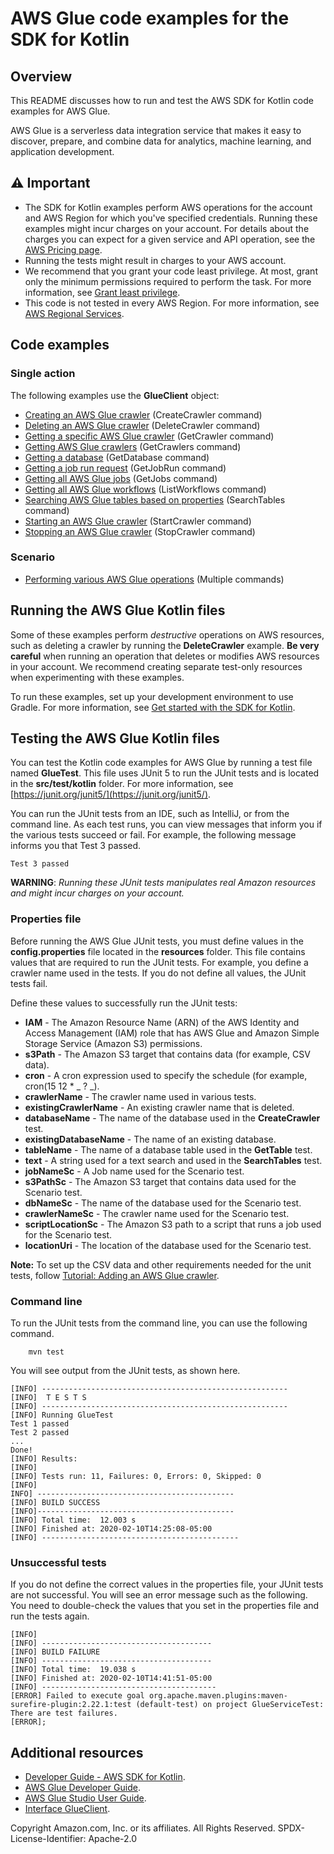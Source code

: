 # AWS Glue code examples for the SDK for Kotlin

## Overview

This README discusses how to run and test the AWS SDK for Kotlin code examples for AWS Glue.

AWS Glue is a serverless data integration service that makes it easy to discover, prepare, and combine data for analytics, machine learning, and application development.

## ⚠️ Important

-   The SDK for Kotlin examples perform AWS operations for the account and AWS Region for which you've specified credentials. Running these examples might incur charges on your account. For details about the charges you can expect for a given service and API operation, see the [AWS Pricing page](https://aws.amazon.com/pricing/).
-   Running the tests might result in charges to your AWS account.
-   We recommend that you grant your code least privilege. At most, grant only the minimum permissions required to perform the task. For more information, see [Grant least privilege](https://docs.aws.amazon.com/IAM/latest/UserGuide/best-practices.html#grant-least-privilege).
-   This code is not tested in every AWS Region. For more information, see [AWS Regional Services](https://aws.amazon.com/about-aws/global-infrastructure/regional-product-services).

## Code examples

### Single action

The following examples use the **GlueClient** object:

-   [Creating an AWS Glue crawler](https://github.com/picante-io/aws-doc-sdk-examples/blob/main/kotlin/services/glue/src/main/kotlin/com/kotlin/glue/CreateCrawler.kt) (CreateCrawler command)
-   [Deleting an AWS Glue crawler](https://github.com/picante-io/aws-doc-sdk-examples/blob/main/kotlin/services/glue/src/main/kotlin/com/kotlin/glue/DeleteCrawler.kt) (DeleteCrawler command)
-   [Getting a specific AWS Glue crawler](https://github.com/picante-io/aws-doc-sdk-examples/blob/main/kotlin/services/glue/src/main/kotlin/com/kotlin/glue/GetCrawler.kt) (GetCrawler command)
-   [Getting AWS Glue crawlers](https://github.com/picante-io/aws-doc-sdk-examples/blob/main/kotlin/services/glue/src/main/kotlin/com/kotlin/glue/GetCrawlers.kt) (GetCrawlers command)
-   [Getting a database](https://github.com/picante-io/aws-doc-sdk-examples/blob/main/kotlin/services/glue/src/main/kotlin/com/kotlin/glue/GetDatabases.kt) (GetDatabase command)
-   [Getting a job run request](https://github.com/picante-io/aws-doc-sdk-examples/blob/main/kotlin/services/glue/src/main/kotlin/com/kotlin/glue/GetJobRun.kt) (GetJobRun command)
-   [Getting all AWS Glue jobs](https://github.com/picante-io/aws-doc-sdk-examples/blob/main/kotlin/services/glue/src/main/kotlin/com/kotlin/glue/GetJobs.kt) (GetJobs command)
-   [Getting all AWS Glue workflows](https://github.com/picante-io/aws-doc-sdk-examples/blob/main/kotlin/services/glue/src/main/kotlin/com/kotlin/glue/ListWorkflows.kt) (ListWorkflows command)
-   [Searching AWS Glue tables based on properties](https://github.com/picante-io/aws-doc-sdk-examples/blob/main/kotlin/services/glue/src/main/kotlin/com/kotlin/glue/SearchTables.kt) (SearchTables command)
-   [Starting an AWS Glue crawler](https://github.com/picante-io/aws-doc-sdk-examples/blob/main/kotlin/services/glue/src/main/kotlin/com/kotlin/glue/StartCrawler.kt) (StartCrawler command)
-   [Stopping an AWS Glue crawler](https://github.com/picante-io/aws-doc-sdk-examples/blob/main/kotlin/services/glue/src/main/kotlin/com/kotlin/glue/StopCrawler.kt) (StopCrawler command)

### Scenario

-   [Performing various AWS Glue operations](https://github.com/picante-io/aws-doc-sdk-examples/blob/main/kotlin/services/glue/src/main/kotlin/com/kotlin/glue/GlueScenario.kt) (Multiple commands)

## Running the AWS Glue Kotlin files

Some of these examples perform _destructive_ operations on AWS resources, such as deleting a crawler by running the **DeleteCrawler** example. **Be very careful** when running an operation that deletes or modifies AWS resources in your account. We recommend creating separate test-only resources when experimenting with these examples.

To run these examples, set up your development environment to use Gradle. For more information,
see [Get started with the SDK for Kotlin](https://docs.aws.amazon.com/sdk-for-kotlin/latest/developer-guide/get-started.html).

## Testing the AWS Glue Kotlin files

You can test the Kotlin code examples for AWS Glue by running a test file named **GlueTest**. This file uses JUnit 5 to run the JUnit tests and is located in the **src/test/kotlin** folder. For more information, see [https://junit.org/junit5/](https://junit.org/junit5/).

You can run the JUnit tests from an IDE, such as IntelliJ, or from the command line. As each test runs, you can view messages that inform you if the various tests succeed or fail. For example, the following message informs you that Test 3 passed.

    Test 3 passed

**WARNING**: _Running these JUnit tests manipulates real Amazon resources and might incur charges on your account._

### Properties file

Before running the AWS Glue JUnit tests, you must define values in the **config.properties** file located in the **resources** folder. This file contains values that are required to run the JUnit tests. For example, you define a crawler name used in the tests. If you do not define all values, the JUnit tests fail.

Define these values to successfully run the JUnit tests:

-   **IAM** - The Amazon Resource Name (ARN) of the AWS Identity and Access Management (IAM) role that has AWS Glue and Amazon Simple Storage Service (Amazon S3) permissions.
-   **s3Path** - The Amazon S3 target that contains data (for example, CSV data).
-   **cron** - A cron expression used to specify the schedule (for example, cron(15 12 \* _ ? _).
-   **crawlerName** - The crawler name used in various tests.
-   **existingCrawlerName** - An existing crawler name that is deleted.
-   **databaseName** - The name of the database used in the **CreateCrawler** test.
-   **existingDatabaseName** - The name of an existing database.
-   **tableName** - The name of a database table used in the **GetTable** test.
-   **text** - A string used for a text search and used in the **SearchTables** test.
-   **jobNameSc** - A Job name used for the Scenario test.
-   **s3PathSc** - The Amazon S3 target that contains data used for the Scenario test.
-   **dbNameSc** - The name of the database used for the Scenario test.
-   **crawlerNameSc** - The crawler name used for the Scenario test.
-   **scriptLocationSc** - The Amazon S3 path to a script that runs a job used for the Scenario test.
-   **locationUri** - The location of the database used for the Scenario test.

**Note:** To set up the CSV data and other requirements needed for the unit tests, follow [Tutorial: Adding an AWS Glue crawler](https://docs.aws.amazon.com/glue/latest/ug/tutorial-add-crawler.html).

### Command line

To run the JUnit tests from the command line, you can use the following command.

    	mvn test

You will see output from the JUnit tests, as shown here.

    [INFO] -------------------------------------------------------
    [INFO]  T E S T S
    [INFO] -------------------------------------------------------
    [INFO] Running GlueTest
    Test 1 passed
    Test 2 passed
    ...
    Done!
    [INFO] Results:
    [INFO]
    [INFO] Tests run: 11, Failures: 0, Errors: 0, Skipped: 0
    [INFO]
    INFO] --------------------------------------------
    [INFO] BUILD SUCCESS
    [INFO]--------------------------------------------
    [INFO] Total time:  12.003 s
    [INFO] Finished at: 2020-02-10T14:25:08-05:00
    [INFO] --------------------------------------------

### Unsuccessful tests

If you do not define the correct values in the properties file, your JUnit tests are not successful. You will see an error message such as the following. You need to double-check the values that you set in the properties file and run the tests again.

    [INFO]
    [INFO] --------------------------------------
    [INFO] BUILD FAILURE
    [INFO] --------------------------------------
    [INFO] Total time:  19.038 s
    [INFO] Finished at: 2020-02-10T14:41:51-05:00
    [INFO] ---------------------------------------
    [ERROR] Failed to execute goal org.apache.maven.plugins:maven-surefire-plugin:2.22.1:test (default-test) on project GlueServiceTest:  There are test failures.
    [ERROR];

## Additional resources

-   [Developer Guide - AWS SDK for Kotlin](https://docs.aws.amazon.com/sdk-for-kotlin/latest/developer-guide/get-started.html).
-   [AWS Glue Developer Guide](https://docs.aws.amazon.com/glue/latest/dg/what-is-glue.html).
-   [AWS Glue Studio User Guide](https://docs.aws.amazon.com/glue/latest/ug/notebooks-chapter.html).
-   [Interface GlueClient](https://sdk.amazonaws.com/java/api/latest/software/amazon/awssdk/services/glue/GlueClient.html).

Copyright Amazon.com, Inc. or its affiliates. All Rights Reserved. SPDX-License-Identifier: Apache-2.0
